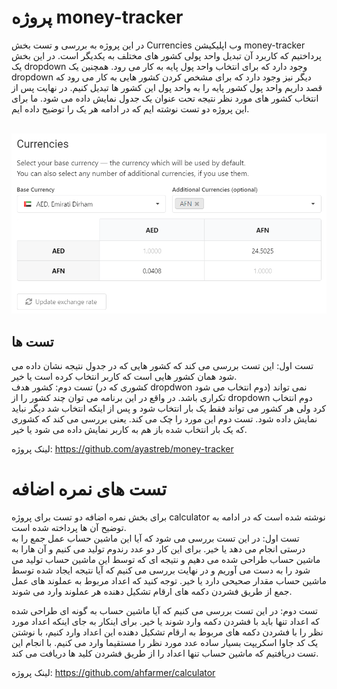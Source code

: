<h1>پروژه money-tracker</h1>


در این پروژه به بررسی و تست بخش Currencies وب اپلیکیشن money-tracker پرداختیم که کاربرد آن تبدیل واحد پولی کشور های مختلف به یکدیگر است. 
در این بخش یک dropdown وجود دارد که برای انتخاب واحد پول پایه به کار می رود. همچنین یک dropdown دیگر نیز وجود دارد که برای مشخص کردن کشور هایی به کار می رود که قصد داریم واحد پول کشور پایه را به واحد پول این کشور ها تبدیل کنیم.
در نهایت پس از انتخاب کشور های مورد نظر نتیجه تحت عنوان یک جدول نمایش داده می شود.
ما برای این پروژه دو تست نوشته ایم که در ادامه هر یک را توضیح داده ایم. 
<br></br>

![alt text](https://github.com/saleh-sh/money-tracker-Tests/blob/master/Screenshot.png?raw=true)

<h2>تست ها</h2>


تست اول: این تست بررسی می کند که کشور هایی که در جدول نتیجه نشان داده می شود همان کشور هایی است که کاربر انتخاب کرده است یا خیر.  
تست دوم: کشور هدف (کشوری که در dropdwon دوم انتخاب می شود) نمی تواند تکراری باشد. در واقع در این برنامه می توان چند کشور را از dropdown دوم انتخاب کرد ولی هر کشور می تواند فقط یک بار انتخاب شود و پس از اینکه انتخاب شد دیگر نباید نمایش داده شود. تست دوم این مورد را چک می کند. یعنی بررسی می کند که کشوری که یک بار انتخاب شده باز هم به کاربر نمایش داده می شود یا خیر.

لینک پروژه: https://github.com/ayastreb/money-tracker


<h1>تست های نمره اضافه</h1>


برای بخش نمره اضافه دو تست برای پروژه calculator نوشته شده است که در ادامه به توضیح آن ها پرداخته شده است.  
تست اول: در این تست بررسی می شود که آیا این ماشین حساب عمل جمع را به درستی انجام می دهد یا خیر.
برای این کار دو عدد رندوم تولید می کنیم و آن هارا به ماشین حساب طراحی شده می دهیم و نتیجه ای که توسط این ماشین حساب تولید می شود را به دست می آوریم و در نهایت
بررسی می کنیم که آیا نتیجه ایجاد شده توسط ماشین حساب مقدار صحیحی دارد یا خیر.
توجه کنید که اعداد مربوط به عملوند های عمل جمع از طریق فشردن دکمه های ارقام تشکیل دهنده هر عملوند وارد می شوند.

تست دوم: در این تست بررسی می کنیم که آیا ماشین حساب به گونه ای طراحی شده که اعداد تنها باید با فشردن دکمه وارد شوند یا خیر.
برای اینکار به جای اینکه اعداد مورد نظر را با فشردن دکمه های مربوط به ارقام تشکیل دهنده این اعداد وارد کنیم، با نوشتن یک کد جاوا اسکریپت بسیار ساده عدد مورد نظر را مستقیما وارد می کنیم.
با انجام این تست دریافتیم که ماشین حساب تنها اعداد را از طریق فشردن کلید ها دریافت می کند.


لینک پروژه: https://github.com/ahfarmer/calculator
